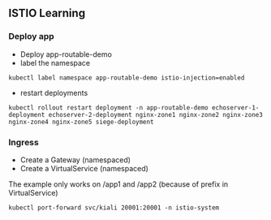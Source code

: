 ## ISTIO Learning
### Deploy app
- Deploy app-routable-demo
- label the namespace
```
kubectl label namespace app-routable-demo istio-injection=enabled
```
- restart deployments
```
kubectl rollout restart deployment -n app-routable-demo echoserver-1-deployment echoserver-2-deployment nginx-zone1 nginx-zone2 nginx-zone3 nginx-zone4 nginx-zone5 siege-deployment
```
### Ingress
- Create a Gateway (namespaced)
- Create a VirtualService (namespaced)

The example only works on /app1 and /app2 (because of prefix in VirtualService)
```
kubectl port-forward svc/kiali 20001:20001 -n istio-system
```
